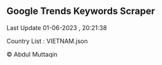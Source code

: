 

## Google Trends Keywords Scraper 
 
Last Update 01-06-2023 , 20:21:38

Country List :
VIETNAM.json



© Abdul Muttaqin 

